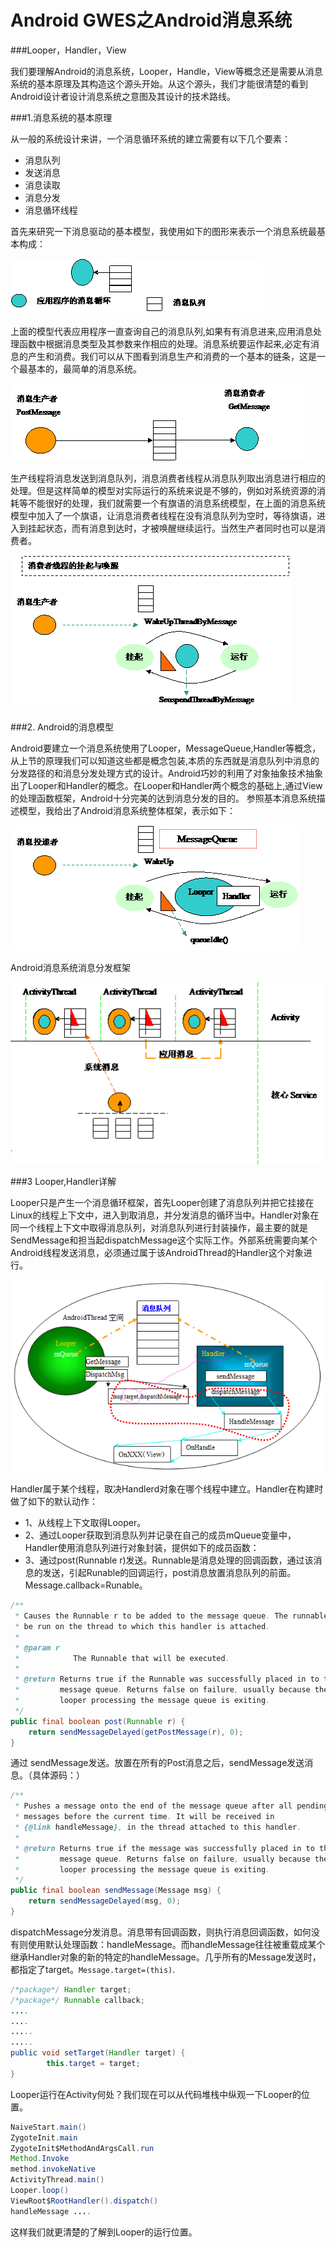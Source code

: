 # Android GWES之Android消息系统

###Looper，Handler，View

我们要理解Android的消息系统，Looper，Handle，View等概念还是需要从消息系统的基本原理及其构造这个源头开始。从这个源头，我们才能很清楚的看到Android设计者设计消息系统之意图及其设计的技术路线。

###1.消息系统的基本原理

从一般的系统设计来讲，一个消息循环系统的建立需要有以下几个要素：
- 消息队列
- 发送消息
- 消息读取
- 消息分发
- 消息循环线程

首先来研究一下消息驱动的基本模型，我使用如下的图形来表示一个消息系统最基本构成：

![](imgs/a_b_h_01.png)

上面的模型代表应用程序一直查询自己的消息队列,如果有有消息进来,应用消息处理函数中根据消息类型及其参数来作相应的处理。消息系统要运作起来,必定有消息的产生和消费。我们可以从下图看到消息生产和消费的一个基本的链条，这是一个最基本的，最简单的消息系统。

![](imgs/a_b_h_02.png)

生产线程将消息发送到消息队列，消息消费者线程从消息队列取出消息进行相应的处理。但是这样简单的模型对实际运行的系统来说是不够的，例如对系统资源的消耗等不能很好的处理，我们就需要一个有旗语的消息系统模型，在上面的消息系统模型中加入了一个旗语，让消息消费者线程在没有消息队列为空时，等待旗语，进入到挂起状态，而有消息到达时，才被唤醒继续运行。当然生产者同时也可以是消费者。

![](imgs/a_b_h_03.png)

###2. Android的消息模型

Android要建立一个消息系统使用了Looper，MessageQueue,Handler等概念，从上节的原理我们可以知道这些都是概念包装,本质的东西就是消息队列中消息的分发路径的和消息分发处理方式的设计。Android巧妙的利用了对象抽象技术抽象出了Looper和Handler的概念。在Looper和Handler两个概念的基础上,通过View的处理函数框架，Android十分完美的达到消息分发的目的。 参照基本消息系统描述模型，我给出了Android消息系统整体框架，表示如下：

![](imgs/a_b_h_04.png)

Android消息系统消息分发框架

![](imgs/a_b_h_05.png)

###3 Looper,Handler详解

Looper只是产生一个消息循环框架，首先Looper创建了消息队列并把它挂接在Linux的线程上下文中，进入到取消息，并分发消息的循环当中。Handler对象在同一个线程上下文中取得消息队列，对消息队列进行封装操作，最主要的就是SendMessage和担当起dispatchMessage这个实际工作。外部系统需要向某个Android线程发送消息，必须通过属于该AndroidThread的Handler这个对象进行。

![](imgs/a_b_h_06.png)

Handler属于某个线程，取决Handlerd对象在哪个线程中建立。Handler在构建时做了如下的默认动作：

- 1、从线程上下文取得Looper。
- 2、通过Looper获取到消息队列并记录在自己的成员mQueue变量中，Handler使用消息队列进行对象封装，提供如下的成员函数：
- 3、通过post(Runnable r)发送。Runnable是消息处理的回调函数，通过该消息的发送，引起Runable的回调运行，post消息放置消息队列的前面。Message.callback=Runable。
```java
/**
 * Causes the Runnable r to be added to the message queue. The runnable will
 * be run on the thread to which this handler is attached.
 * 
 * @param r
 *            The Runnable that will be executed.
 * 
 * @return Returns true if the Runnable was successfully placed in to the
 *         message queue. Returns false on failure, usually because the
 *         looper processing the message queue is exiting.
 */
public final boolean post(Runnable r) {
	return sendMessageDelayed(getPostMessage(r), 0);
}
```
通过 sendMessage发送。放置在所有的Post消息之后，sendMessage发送消息。（具体源码：）
```java
/**
 * Pushes a message onto the end of the message queue after all pending
 * messages before the current time. It will be received in
 * {@link handleMessage}, in the thread attached to this handler.
 * 
 * @return Returns true if the message was successfully placed in to the
 *         message queue. Returns false on failure, usually because the
 *         looper processing the message queue is exiting.
 */
public final boolean sendMessage(Message msg) {
	return sendMessageDelayed(msg, 0);
}
```
dispatchMessage分发消息。消息带有回调函数，则执行消息回调函数，如何没有则使用默认处理函数：handleMessage。而handleMessage往往被重载成某个继承Handler对象的新的特定的handleMessage。几乎所有的Message发送时，都指定了target。`Message.target=(this)`.
```java
/*package*/ Handler target;
/*package*/ Runnable callback;
....
....
.....
.....
public void setTarget(Handler target) {
		this.target = target;
}
```
Looper运行在Activity何处？我们现在可以从代码堆栈中纵观一下Looper的位置。
```java
NaiveStart.main() 
ZygoteInit.main 
ZygoteInit$MethodAndArgsCall.run 
Method.Invoke 
method.invokeNative 
ActivityThread.main() 
Looper.loop() 
ViewRoot$RootHandler().dispatch() 
handleMessage ....
```
这样我们就更清楚的了解到Looper的运行位置。